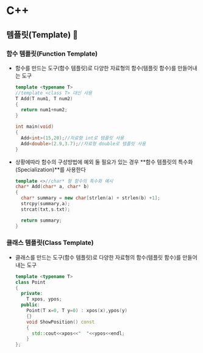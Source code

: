 # C++

## 템플릿(Template) 📐

### 함수 템플릿(Function Template)

- 함수를 만드는 도구(함수 템플릿)로 다양한 자료형의 함수(템플릿 함수)를 만들어내는 도구

  ```cpp
  template <typename T>
  //template <class T> 대신 사용
  T Add(T num1, T num2)
  {
    return num1+num2;
  }

  int main(void)
  {
    Add<int>(15,20);//자료형 int로 템플릿 사용
    Add<double>(2.9,3.7);//자료형 double로 템플릿 사용
  }
  ```

- 상황에따라 함수의 구성방법에 예외 둘 필요가 있는 경우 **함수 템플릿의 특수화(Specialization)**를 사용한다

  ```cpp
  template <>//char* 형 함수의 특수화 예시
  char* Add(char* a, char* b)
  {
    char* summary = new char[strlen(a) + strlen(b) +1];
    strcpy(summary,a);
    strcat(txt,s.txt);

    return summary;
  }
  ```

### 클래스 템플릿(Class Template)

- 클래스를 만드는 도구(함수 템플릿)로 다양한 자료형의 함수(템플릿 함수)를 만들어내는 도구

  ```cpp
  template <typename T>
  class Point
  {
    private:
      T xpos, ypos;
    public:
      Point(T x=0, T y=0) : xpos(x),ypos(y)
      {}
      void ShowPosition() const
      {
        std::cout<<xpos<<"  "<<ypos<<endl;
      }
  };
  ```
